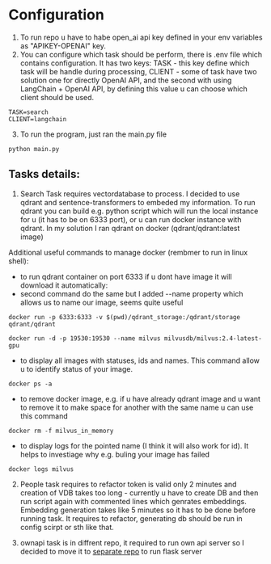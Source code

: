 # Configuration

1. To run repo u have to habe open_ai api key defined in your env variables as "APIKEY-OPENAI" key.
2. You can configure which task should be perform, there is .env file which contains configuration. It has two keys: TASK - this key define which task will be handle during processing, CLIENT - some of task have two solution one for directly OpenAI API, and the second with using LangChain + OpenAI API, by defining this value u can choose which client should be used.

```
TASK=search
CLIENT=langchain
```

3. To run the program, just ran the main.py file

```python
python main.py
```

## Tasks details:

1. Search Task requires vectordatabase to process. I decided to use qdrant and sentence-transformers to embeded my information. To run qdrant you can build e.g. python script which will run the local instance for u (it has to be on 6333 port), or u can run docker instance with qdrant. In my solution I ran qdrant on docker (qdrant/qdrant:latest image)

Additional useful commands to manage docker (rembmer to run in linux shell):

- to run qdrant container on port 6333 if u dont have image it will download it automatically:
- second command do the same but I added --name property which allows us to name our image, seems quite useful

```shell
docker run -p 6333:6333 -v $(pwd)/qdrant_storage:/qdrant/storage qdrant/qdrant

docker run -d -p 19530:19530 --name milvus milvusdb/milvus:2.4-latest-gpu
```

- to display all images with statuses, ids and names. This command allow u to identify status of your image.

```shell
docker ps -a
```

- to remove docker image, e.g. if u have already qdrant image and u want to remove it to make space for another with the same name u can use this command

```shell
docker rm -f milvus_in_memory
```

- to display logs for the pointed name (I think it will also work for id). It helps to investiage why e.g. buling your image has failed

```shell
docker logs milvus
```

2. People task requires to refactor token is valid only 2 minutes and creation of VDB takes too long - currently u have to create DB and then run script again with commented lines which genrates embeddings. Embedding generation takes like 5 minutes so it has to be done before running task. It requires to refactor, generating db should be run in config scirpt or sth like that.

3. ownapi task is in diffrent repo, it required to run own api server so I decided to move it to [separate repo](https://github.com/MichealRG/aidevs_flask_app) to run flask server
